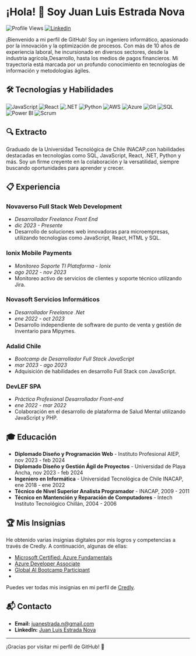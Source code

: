 # ¡Hola! 👋 Soy Juan Luis Estrada Nova

![Profile Views](https://komarev.com/ghpvc/?username=juanluisestrada&color=blue)
[![Linkedin](https://img.shields.io/badge/-juanluisestrada-blue?style=flat-square&logo=Linkedin&logoColor=white&link=https://www.linkedin.com/in/juan-luis-estrada-nova/)](https://www.linkedin.com/in/juan-luis-estrada-nova/)


¡Bienvenido a mi perfil de GitHub! Soy un ingeniero informático, apasionado por la innovación y la optimización de procesos. Con más de 10 años de experiencia laboral, he incursionado en diversos sectores, desde la industria agrícola,Desarrollo, hasta los medios de pagos financieros. Mi trayectoria está marcada por un profundo conocimiento en tecnologías de información y metodologías ágiles.


## 🛠️ Tecnologías y Habilidades

![JavaScript](https://img.shields.io/badge/JavaScript-F7DF1E?logo=javascript&logoColor=black&style=flat-square)
![React](https://img.shields.io/badge/React-61DAFB?logo=react&logoColor=white&style=flat-square)
![.NET](https://img.shields.io/badge/.NET-512BD4?logo=dotnet&logoColor=white&style=flat-square)
![Python](https://img.shields.io/badge/Python-3776AB?logo=python&logoColor=white&style=flat-square)
![AWS](https://img.shields.io/badge/AWS-232F3E?logo=amazon-aws&logoColor=white&style=flat-square)
![Azure](https://img.shields.io/badge/Azure-0078D4?logo=microsoft-azure&logoColor=white&style=flat-square)
![Git](https://img.shields.io/badge/Git-F05032?logo=git&logoColor=white&style=flat-square)
![SQL](https://img.shields.io/badge/SQL-4479A1?logo=postgresql&logoColor=white&style=flat-square)
![Power BI](https://img.shields.io/badge/PowerBI-F2C811?logo=power-bi&logoColor=black&style=flat-square)
![Scrum](https://img.shields.io/badge/Scrum-6DB33F?logo=scrumalliance&logoColor=white&style=flat-square)



## 🔍 Extracto

Graduado de la Universidad Tecnológica de Chile INACAP,con habilidades destacadas en tecnologías como SQL, JavaScript, React, .NET, Python y más. Soy un firme creyente en la colaboración y la versatilidad, siempre buscando oportunidades para aprender y crecer.

## 📋 Experiencia

### Novaverso Full Stack Web Development
- *Desarrollador Freelance Front End*
- *dic 2023 - Presente*
- Desarrollo de soluciones web innovadoras para microempresas, utilizando tecnologías como JavaScript, React, HTML y SQL.

### Ionix Mobile Payments
- *Monitoreo Soporte TI Plataforma - Ionix*
- *ago 2022 - nov 2023*
- Monitoreo activo de servicios de clientes y soporte técnico utilizando Jira.

### Novasoft Servicios Informáticos
- *Desarrollador Freelance .Net*
- *ene 2022 - oct 2023*
- Desarrollo independiente de software de punto de venta y gestión de inventario para Mipymes.

### Adalid Chile
- *Bootcamp de Desarrollador Full Stack JavaScript*
- *mar 2023 - ago 2023*
- Adquisición de habilidades en desarrollo Full Stack con JavaScript.

### DevLEF SPA
- *Práctica Profesional Desarrollador Front-end*
- *ene 2022 - mar 2022*
- Colaboración en el desarrollo de plataforma de Salud Mental utilizando JavaScript y PHP.

## 🎓 Educación

- **Diplomado Diseño y Programación Web** - Instituto Profesional AIEP, nov 2023 - feb 2024
- **Diplomado Diseño y Gestión Ágil de Proyectos** - Universidad de Playa Ancha, nov 2023 - feb 2024
- **Ingeniero en Informática** - Universidad Tecnológica de Chile INACAP, ene 2018 - ene 2022
- **Técnico de Nivel Superior Analista Programador** - INACAP, 2009 - 2011
- **Técnico en Mantención y Reparación de Computadores** - Intech Instituto Tecnológico Chillán, 2004 - 2006


## 🏆 Mis Insignias

He obtenido varias insignias digitales por mis logros y competencias a través de Credly. A continuación, algunas de ellas:

- [Microsoft Certified: Azure Fundamentals](https://www.credly.com/badges/5b63397a-5273-447e-93a3-ce27ebf674f6)
- [Azure Developer Associate](https://www.credly.com/badges/azure-developer-associate)
- [Global AI Bootcamp Participant](https://www.credly.com/badges/ai-bootcamp-participant)
- 

Puedes ver todas mis insignias en mi perfil de [Credly](https://www.credly.com/users/juan-luis-estrada-nova/badges).



## 📬 Contacto

- **Email:** juanestrada.n@gmail.com
- **LinkedIn:** [Juan Luis Estrada Nova](https://www.linkedin.com/in/juan-luis-estrada-nova)

---

¡Gracias por visitar mi perfil de GitHub! 🚀


